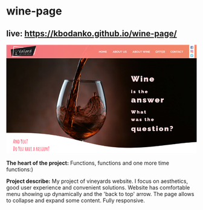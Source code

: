 # wine-page

## live: https://kbodanko.github.io/wine-page/

![page screen](https://github.com/kbodanko/wine-page/blob/main/image%204.png)

**The heart of the project:**
Functions, functions and one more time functions:)

**Project describe:**
My project of vineyards website. I focus on aesthetics, good user experience and convenient solutions. Website has comfortable menu showing up dynamically and the 'back to top' arrow. The page allows to collapse and expand some content. Fully responsive.

